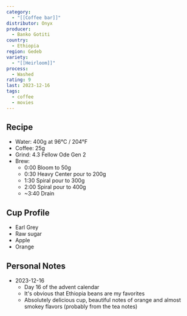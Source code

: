```yaml
---
category:
  - "[[Coffee bar]]"
distributor: Onyx
producer:
  - Banko Gotiti
country:
  - Ethiopia
region: Gedeb
variety:
  - "[[Heirloom]]"
process:
  - Washed
rating: 9
last: 2023-12-16
tags:
  - coffee
  - movies
---
```

## Recipe

- Water: 400g at 96°C / 204°F
- Coffee: 25g
- Grind: 4.3 Fellow Ode Gen 2
- Brew:
	- 0:00 Bloom to 50g
	- 0:30 Heavy Center pour to 200g
	- 1:30 Spiral pour to 300g
	- 2:00 Spiral pour to 400g
	- ~3:40 Drain

## Cup Profile

- Earl Grey
- Raw sugar
- Apple
- Orange

## Personal Notes

- 2023-12-16
	- Day 16 of the advent calendar
	- It's obvious that Ethiopia beans are my favorites
	- Absolutely delicious cup, beautiful notes of orange and almost smokey flavors (probably from the tea notes)
